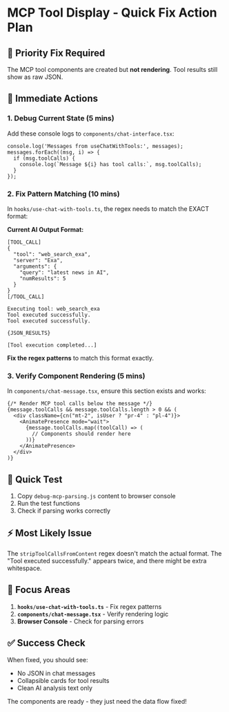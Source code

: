 # MCP Tool Display - Quick Fix Action Plan

## 🚨 Priority Fix Required

The MCP tool components are created but **not rendering**. Tool results still show as raw JSON.

## 🎯 Immediate Actions

### 1. Debug Current State (5 mins)
Add these console logs to `components/chat-interface.tsx`:
```tsx
console.log('Messages from useChatWithTools:', messages);
messages.forEach((msg, i) => {
  if (msg.toolCalls) {
    console.log(`Message ${i} has tool calls:`, msg.toolCalls);
  }
});
```

### 2. Fix Pattern Matching (10 mins)
In `hooks/use-chat-with-tools.ts`, the regex needs to match the EXACT format:

**Current AI Output Format:**
```
[TOOL_CALL]
{
  "tool": "web_search_exa",
  "server": "Exa",
  "arguments": {
    "query": "latest news in AI",
    "numResults": 5
  }
}
[/TOOL_CALL]

Executing tool: web_search_exa
Tool executed successfully.
Tool executed successfully.

{JSON_RESULTS}

[Tool execution completed...]
```

**Fix the regex patterns** to match this format exactly.

### 3. Verify Component Rendering (5 mins)
In `components/chat-message.tsx`, ensure this section exists and works:
```tsx
{/* Render MCP tool calls below the message */}
{message.toolCalls && message.toolCalls.length > 0 && (
  <div className={cn("mt-2", isUser ? "pr-4" : "pl-4")}>
    <AnimatePresence mode="wait">
      {message.toolCalls.map((toolCall) => (
        // Components should render here
      ))}
    </AnimatePresence>
  </div>
)}
```

## 🧪 Quick Test

1. Copy `debug-mcp-parsing.js` content to browser console
2. Run the test functions
3. Check if parsing works correctly

## ⚡ Most Likely Issue

The `stripToolCallsFromContent` regex doesn't match the actual format. The "Tool executed successfully." appears twice, and there might be extra whitespace.

## 📍 Focus Areas

1. **`hooks/use-chat-with-tools.ts`** - Fix regex patterns
2. **`components/chat-message.tsx`** - Verify rendering logic
3. **Browser Console** - Check for parsing errors

## ✅ Success Check

When fixed, you should see:
- No JSON in chat messages
- Collapsible cards for tool results  
- Clean AI analysis text only

The components are ready - they just need the data flow fixed!
